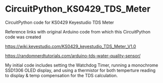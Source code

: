 # CircuitPython_KS0429_TDS_Meter
CircuitPython code for KS0429 Keyestudio TDS Meter

Reference links with original Arduino code from which this CircuitPython code was created

https://wiki.keyestudio.com/KS0429_keyestudio_TDS_Meter_V1.0

https://randomnerdtutorials.com/arduino-tds-water-quality-sensor/

My initial code includes setting the Watchdog Timer, running a monochrome SSD1306 OLED display, and using a thermistor for both temperture reading to display & temp compensation for the TDS calculation.
